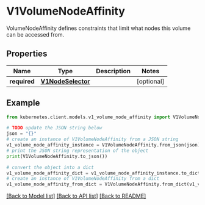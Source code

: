 # V1VolumeNodeAffinity

VolumeNodeAffinity defines constraints that limit what nodes this volume can be accessed from.

## Properties

Name | Type | Description | Notes
------------ | ------------- | ------------- | -------------
**required** | [**V1NodeSelector**](V1NodeSelector.md) |  | [optional] 

## Example

```python
from kubernetes.client.models.v1_volume_node_affinity import V1VolumeNodeAffinity

# TODO update the JSON string below
json = "{}"
# create an instance of V1VolumeNodeAffinity from a JSON string
v1_volume_node_affinity_instance = V1VolumeNodeAffinity.from_json(json)
# print the JSON string representation of the object
print(V1VolumeNodeAffinity.to_json())

# convert the object into a dict
v1_volume_node_affinity_dict = v1_volume_node_affinity_instance.to_dict()
# create an instance of V1VolumeNodeAffinity from a dict
v1_volume_node_affinity_from_dict = V1VolumeNodeAffinity.from_dict(v1_volume_node_affinity_dict)
```
[[Back to Model list]](../README.md#documentation-for-models) [[Back to API list]](../README.md#documentation-for-api-endpoints) [[Back to README]](../README.md)


